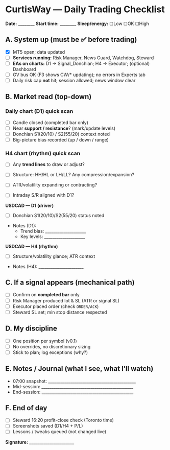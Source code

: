 # CurtisWay — Daily Trading Checklist

**Date:** ________    **Start time:** ________    **Sleep/energy:** ☐Low ☐OK ☐High

## A. System up (must be ✅ before trading)
- [x] MT5 open; data updated
- [ ] **Services running:** Risk Manager, News Guard, Watchdog, Steward
- [ ] **EAs on charts:** D1 → Signal_Donchian; H4 → Executor; (optional) Dashboard
- [ ] GV bus OK (F3 shows CW/* updating); no errors in Experts tab
- [ ] Daily risk cap **not** hit; session allowed; news window clear

## B. Market read (top-down)

### Daily chart (D1) quick scan
- [ ] Candle closed (completed bar only)
- [ ] Near **support / resistance**? (mark/update levels)
- [ ] Donchian S1(20/10) / S2(55/20) context noted
- [ ] Big-picture bias recorded (up / down / range)

### H4 chart (rhythm) quick scan
- [ ] Any **trend lines** to draw or adjust?
- [ ] Structure: HH/HL or LH/LL? Any compression/expansion?
- [ ] ATR/volatility expanding or contracting?
- [ ] Intraday S/R aligned with D1?



**USDCAD — D1 (driver)**
- [ ] Donchian S1(20/10)/S2(55/20) status noted
- Notes (D1):  
  - Trend bias: ____________________  
  - Key levels: ____________________

**USDCAD — H4 (rhythm)**
- [ ] Structure/volatility glance; ATR context
- Notes (H4): ______________________

## C. If a signal appears (mechanical path)
- [ ] Confirm on **completed bar** only
- [ ] Risk Manager produced lot & SL (ATR or signal SL)
- [ ] Executor placed order (check `ORDER/ACK`)
- [ ] Steward SL set; min stop distance respected

## D. My discipline
- [ ] One position per symbol (v0.1)
- [ ] No overrides, no discretionary sizing
- [ ] Stick to plan; log exceptions (why?)

## E. Notes / Journal (what I see, what I’ll watch)
- 07:00 snapshot: ___________________________________________
- Mid-session: _____________________________________________
- End-session: _____________________________________________

## F. End of day
- [ ] Steward 16:20 profit-close check (Toronto time)
- [ ] Screenshots saved (D1/H4 + P/L)
- [ ] Lessons / tweaks queued (not changed live)

**Signature:** ______________________